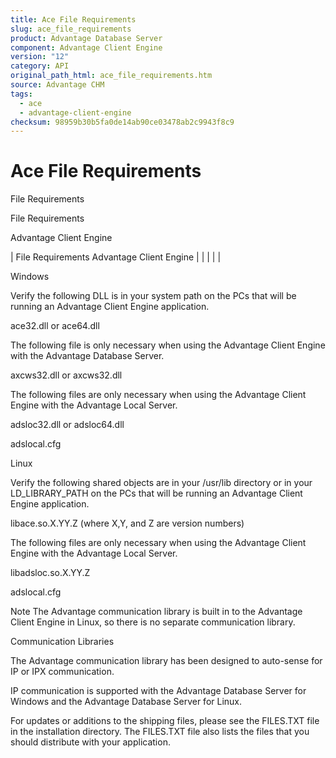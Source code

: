 ```yaml
---
title: Ace File Requirements
slug: ace_file_requirements
product: Advantage Database Server
component: Advantage Client Engine
version: "12"
category: API
original_path_html: ace_file_requirements.htm
source: Advantage CHM
tags:
  - ace
  - advantage-client-engine
checksum: 98959b30b5fa0de14ab90ce03478ab2c9943f8c9
---
```


# Ace File Requirements

File Requirements

File Requirements

Advantage Client Engine

| File Requirements  Advantage Client Engine |  |  |  |  |

Windows

Verify the following DLL is in your system path on the PCs that will be running an Advantage Client Engine application.

ace32.dll or ace64.dll

The following file is only necessary when using the Advantage Client Engine with the Advantage Database Server.

axcws32.dll or axcws32.dll

The following files are only necessary when using the Advantage Client Engine with the Advantage Local Server.

adsloc32.dll or adsloc64.dll

adslocal.cfg

Linux

Verify the following shared objects are in your /usr/lib directory or in your LD\_LIBRARY\_PATH on the PCs that will be running an Advantage Client Engine application.

libace.so.X.YY.Z (where X,Y, and Z are version numbers)

The following files are only necessary when using the Advantage Client Engine with the Advantage Local Server.

libadsloc.so.X.YY.Z

adslocal.cfg

Note The Advantage communication library is built in to the Advantage Client Engine in Linux, so there is no separate communication library.

Communication Libraries

The Advantage communication library has been designed to auto-sense for IP or IPX communication.

IP communication is supported with the Advantage Database Server for Windows and the Advantage Database Server for Linux.

For updates or additions to the shipping files, please see the FILES.TXT file in the installation directory. The FILES.TXT file also lists the files that you should distribute with your application.
